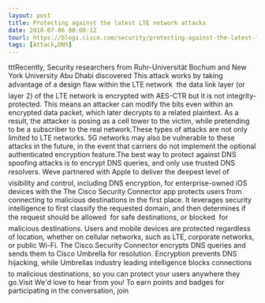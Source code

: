 ```yaml
---
layout: post
title: Protecting against the latest LTE network attacks
date: 2018-07-06 00:00:12
tourl: https://blogs.cisco.com/security/protecting-against-the-latest-lte-network-attacks
tags: [Attack,DNS]
---
```

tttRecently, Security researchers from Ruhr-Universität Bochum and New York University Abu Dhabi discovered This attack works by taking advantage of a design flaw within the LTE network  the data link layer (or layer 2) of the LTE network is encrypted with AES-CTR but it is not integrity-protected. This means an attacker can modify the bits even within an encrypted data packet, which later decrypts to a related plaintext. As a result, the attacker is posing as a cell tower to the victim, while pretending to be a subscriber to the real network.These types of attacks are not only limited to LTE networks. 5G networks may also be vulnerable to these attacks in the future, in the event that carriers do not implement the optional authenticated encryption feature.The best way to protect against DNS spoofing attacks is to encrypt DNS queries, and only use trusted DNS resolvers. Weve partnered with Apple to deliver the deepest level of visibility and control, including DNS encryption, for enterprise-owned iOS devices with the The Cisco Security Connector app protects users from connecting to malicious destinations in the first place. It leverages security intelligence to first classify the requested domain, and then determines if the request should be allowed  for safe destinations, or blocked  for malicious destinations. Users and mobile devices are protected regardless of location, whether on cellular networks, such as LTE, corporate networks, or public Wi-Fi. The Cisco Security Connector encrypts DNS queries and sends them to Cisco Umbrella for resolution. Encryption prevents DNS hijacking, while Umbrellas industry leading intelligence blocks connections to malicious destinations, so you can protect your users anywhere they go.Visit We'd love to hear from you! To earn points and badges for participating in the conversation, join 